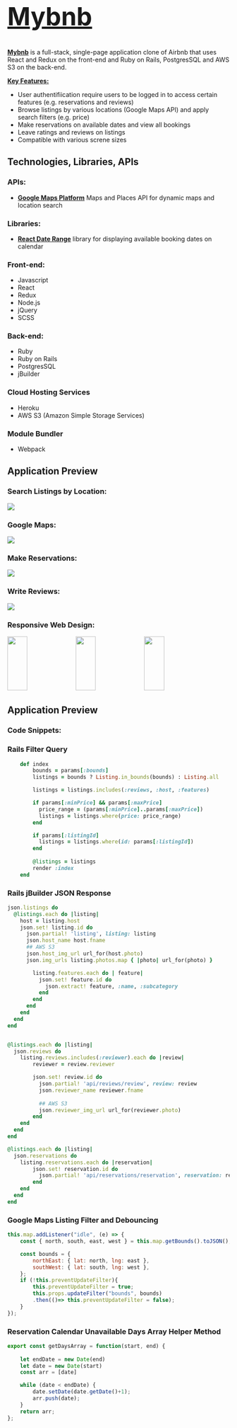 # <a href="https://mybnb-lucyluo.herokuapp.com/#/"><h1>Mybnb</h1></a> 

**<a href="https://mybnb-lucyluo.herokuapp.com/#/">Mybnb</a>** is a full-stack, single-page application clone of Airbnb that uses React and Redux on the front-end and Ruby on Rails, PostgresSQL and AWS S3 on the back-end.

<ins>**Key Features:**</ins>
+ User authentifiication require users to be logged in to access certain features (e.g. reservations and reviews)
+ Browse listings by various locations (Google Maps API) and apply search filters (e.g. price)
+ Make reservations on available dates and view all bookings
+ Leave ratings and reviews on listings
+ Compatible with various screne sizes

## Technologies, Libraries, APIs

### APIs:
- <ins>**Google Maps Platform**</ins> Maps and Places API for dynamic maps and location search

### Libraries:
- <ins>**React Date Range**</ins> library for displaying available booking dates on calendar

### Front-end:
- Javascript
- React
- Redux
- Node.js
- jQuery
- SCSS

### Back-end:
- Ruby
- Ruby on Rails
- PostgresSQL
- jBuilder

### Cloud Hosting Services
- Heroku
- AWS S3 (Amazon Simple Storage Services)

### Module Bundler
- Webpack


## Application Preview

### Search Listings by Location:
![](https://github.com/xLucyLuo/Mybnb/blob/main/app/assets/images/screenshots/location-search-clip.gif)

### Google Maps:
![](https://github.com/xLucyLuo/Mybnb/blob/main/app/assets/images/screenshots/google-maps.gif)

### Make Reservations:
![](https://github.com/xLucyLuo/Mybnb/blob/main/app/assets/images/screenshots/reservation.gif)

### Write Reviews:
![](https://github.com/xLucyLuo/Mybnb/blob/main/app/assets/images/screenshots/review.gif)


### Responsive Web Design:

<p float="left">
  <img src="https://github.com/xLucyLuo/Mybnb/blob/main/app/assets/images/screenshots/screen-sizing-main.gif" width="30%" height="122px"/>
  <img src="https://github.com/xLucyLuo/Mybnb/blob/main/app/assets/images/screenshots/screen-sizing-show.gif" width="30%" height="122px"/> 
  <img src="https://github.com/xLucyLuo/Mybnb/blob/main/app/assets/images/screenshots/screen-sizing-trip.gif" width="30%" height="122px"/>
</p>

## Application Preview

### Code Snippets:

### Rails Filter Query
```ruby
    def index
        bounds = params[:bounds]
        listings = bounds ? Listing.in_bounds(bounds) : Listing.all

        listings = listings.includes(:reviews, :host, :features)

        if params[:minPrice] && params[:maxPrice]
          price_range = (params[:minPrice]..params[:maxPrice])
          listings = listings.where(price: price_range)
        end

        if params[:listingId]
          listings = listings.where(id: params[:listingId])
        end
        
        @listings = listings
        render :index
    end
```

### Rails jBuilder JSON Response
```ruby
json.listings do
  @listings.each do |listing|
    host = listing.host
    json.set! listing.id do
      json.partial! 'listing', listing: listing
      json.host_name host.fname
      ## AWS S3
      json.host_img_url url_for(host.photo)
      json.img_urls listing.photos.map { |photo| url_for(photo) }

        listing.features.each do | feature| 
          json.set! feature.id do 
            json.extract! feature, :name, :subcategory
          end
        end
      end
    end
  end
end


@listings.each do |listing|
  json.reviews do
    listing.reviews.includes(:reviewer).each do |review|
        reviewer = review.reviewer

        json.set! review.id do
          json.partial! 'api/reviews/review', review: review
          json.reviewer_name reviewer.fname
          
          ## AWS S3
          json.reviewer_img_url url_for(reviewer.photo)
        end
    end
  end
end

@listings.each do |listing|
  json.reservations do
    listing.reservations.each do |reservation|
        json.set! reservation.id do
          json.partial! 'api/reservations/reservation', reservation: reservation
        end
    end
  end
end
```

### Google Maps Listing Filter and Debouncing

```javascript
this.map.addListener("idle", (e) => {
    const { north, south, east, west } = this.map.getBounds().toJSON();

    const bounds = {
        northEast: { lat: north, lng: east },
        southWest: { lat: south, lng: west },
    };
    if (!this.preventUpdateFilter){
        this.preventUpdateFilter = true;
        this.props.updateFilter("bounds", bounds)
        .then(()=> this.preventUpdateFilter = false);
    }
});
```

### Reservation Calendar Unavailable Days Array Helper Method
```javascript
export const getDaysArray = function(start, end) {
    
    let endDate = new Date(end)
    let date = new Date(start)
    const arr = [date]

    while (date < endDate) {
        date.setDate(date.getDate()+1);
        arr.push(date);
    }
    return arr;
};
```